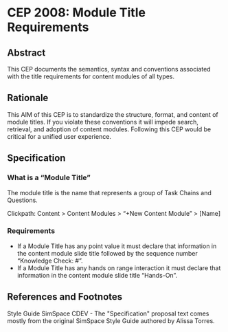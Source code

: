 # CEP 2008: Module Title Requirements


## Abstract

This CEP documents the semantics, syntax and conventions associated with the title requirements for content modules of all types. 

## Rationale

This AIM of this CEP is to standardize the structure, format, and content of module titles. If you violate these conventions it will impede search, retrieval, and adoption of content modules. Following this CEP would be critical for a unified user experience.

## Specification


### What is a “Module Title”

The module title is the name that represents a group of Task Chains and Questions. 

Clickpath: Content > Content Modules > “+New Content Module” > [Name]

### Requirements

*  If a Module Title has any point value it must declare that information in the content module slide title followed by the sequence number “Knowledge Check: #”.  
*  If a Module Title has any hands on range interaction it must declare that information in the content module slide title “Hands-On”.  


## References and Footnotes

Style Guide SimSpace CDEV - The "Specification" proposal text comes mostly from the original SimSpace Style Guide authored by Alissa Torres.
